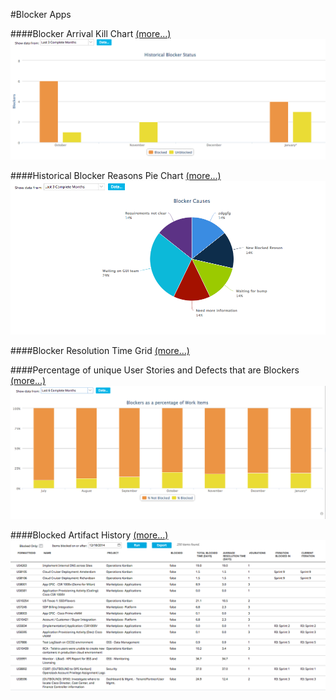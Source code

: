 #Blocker Apps

####Blocker Arrival Kill Chart   [(more...)](/blocker-arrival-kill/README.md)  
![ScreenShot](/images/blocker-arrival-kill.png)

####Historical Blocker Reasons Pie Chart   [(more...)](/blocker-reasons-piechart/README.md)    
![ScreenShot](/images/blocker-reasons-piechart.png)

####Blocker Resolution Time Grid   [(more...)](/blocker-resolution-time-grid/README.md)  

####Percentage of unique User Stories and Defects that are Blockers [(more...)](/pct-blocker-workitem/README.md)   
![ScreenShot](/images/pct-blocker-workitem.png)

####Blocked Artifact History [(more...)](/blocker-artifact-history/README.md)
![ScreenShot](/images/blocked-artifact-history.png)